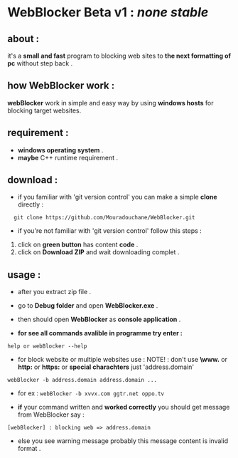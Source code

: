 # WebBlocker Beta v1 : *none stable*



## about :
it's a **small and fast** program to blocking web sites to **the next formatting of pc** without step back .



## how WebBlocker work :
**webBlocker** work in simple and easy way by using **windows hosts** for blocking target websites.



## requirement  :
- **windows operating system** .
- **maybe** C++ runtime requirement .



## download :
- if you familiar with 'git version control' you can make a simple **clone** directly :
```
  git clone https://github.com/Mouradouchane/WebBlocker.git
```

- if you're not familiar with 'git version control' follow this steps :
1. click on **green button** has content **code** .
2. click on **Download ZIP** and wait downloading complet .

## usage :
  - after you extract zip file .
  - go to **Debug folder** and open **WebBlocker.exe** .
  - then should open **WebBlocker** as **console application** .

  - **for see all commands avalible in programme try enter :**
  ``` 
  help or webBlocker --help
  ```
  - for block website or multiple websites use :
  NOTE! : don't use **\www.** or **http:** or **https:** or **special charachters** just 'address.domain'
  ```
  webBlocker -b address.domain address.domain ... 
  ```
  - for ex : ``` webBlocker -b xvvx.com ggtr.net oppo.tv ```

  - **if** your command written and **worked correctly** you should get message from WebBlocker say :
  ```
  [webBlocker] : blocking web => address.domain
  ```
  - else you see warning message probably this message content is invalid format .
  
  
